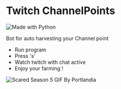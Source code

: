 # Twitch ChannelPoints

![Made with Python](http://ForTheBadge.com/images/badges/made-with-python.svg)

Bot for auto harvesting your Channel point

- Run program 
- Press 's' 
- Watch twitch with chat active 
- Enjoy your farming !

![Scared Season 5 GIF By Portlandia](https://media2.giphy.com/media/l4EpcQPHyG4psodJ6/giphy.gif?cid=ecf05e47qjolttzmf8d1jm3k6eoxllwiu05gxy1mzqdkm3cp&rid=giphy.gif&ct=g)
